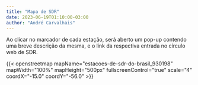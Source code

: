 ```yaml
---
title: "Mapa de SDR"
date: 2023-06-19T01:10:00-03:00
author: "André Carvalhais"
---
```


Ao clicar no marcador de cada estação, será aberto um pop-up contendo uma breve 
descrição da mesma, e o link da respectiva entrada no círculo web de SDR.

{{< openstreetmap mapName="estacoes-de-sdr-do-brasil_930198" mapWidth="100%" mapHeight="500px" fullscreenControl="true" scale="4" coordX="-15.0" coordY="-56.0" >}}
